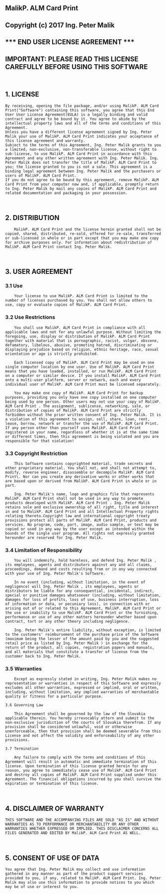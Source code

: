 ## MalikP. ALM Card Print

## Copyright (c) 2017 Ing. Peter Malik

## *** END USER LICENSE AGREEMENT ***

## IMPORTANT: PLEASE READ THIS LICENSE CAREFULLY BEFORE USING THIS SOFTWARE
<br/>

## 1. LICENSE

    By receiving, opening the file package, and/or using MalikP. ALM Card Print("Software") containing this software, you agree that this End User User License Agreement(EULA) is a legally binding and valid contract and agree to be bound by it. You agree to abide by the intellectual property laws and all of the terms and conditions of this Agreement.
    Unless you have a different license agreement signed by Ing. Peter Malik your use of MalikP. ALM Card Print indicates your acceptance of this license agreement and warranty.
    Subject to the terms of this Agreement, Ing. Peter Malik grants to you a limited, non-exclusive, non-transferable license, without right to sub-license, to use MalikP. ALM Card Print in accordance with this Agreement and any other written agreement with Ing. Peter Malik. Ing. Peter Malik does not transfer the title of MalikP. ALM Card Print to you; the license granted to you is not a sale. This agreement is a binding legal agreement between Ing. Peter Malik and the purchasers or users of MalikP. ALM Card Print.
    If you do not agree to be bound by this agreement, remove MalikP. ALM Card Print from your computer now and, if applicable, promptly return to Ing. Peter Malik by mail any copies of MalikP. ALM Card Print and related documentation and packaging in your possession.

<br/>

## 2. DISTRIBUTION

        MalikP. ALM Card Print and the license herein granted shall not be copied, shared, distributed, re-sold, offered for re-sale, transferred or sub-licensed in whole or in part except that you may make one copy for archive purposes only. For information about redistribution of MalikP. ALM Card Print contact Ing. Peter Malik.

<br/>

## 3. USER AGREEMENT
   ### 3.1 Use

        Your license to use MalikP. ALM Card Print is limited to the number of licenses purchased by you. You shall not allow others to use, copy or evaluate copies of MalikP. ALM Card Print.
 
   ### 3.2 Use Restrictions

        You shall use MalikP. ALM Card Print in compliance with all applicable laws and not for any unlawful purpose. Without limiting the foregoing, use, display or distribution of MalikP. ALM Card Print together with material that is pornographic, racist, vulgar, obscene, defamatory, libelous, abusive, promoting hatred, discriminating or displaying prejudice based on religion, ethnic heritage, race, sexual orientation or age is strictly prohibited.

        Each licensed copy of MalikP. ALM Card Print may be used on one single computer location by one user. Use of MalikP. ALM Card Print means that you have loaded, installed, or run MalikP. ALM Card Print on a computer or similar device. If you install MalikP. ALM Card Print onto a multi-user platform, server or network, each and every individual user of MalikP. ALM Card Print must be licensed separately.

        You may make one copy of MalikP. ALM Card Print for backup purposes, providing you only have one copy installed on one computer being used by one person. Other users may not use your copy of MalikP. ALM Card Print . The assignment, sublicense, networking, sale, or distribution of copies of MalikP. ALM Card Print are strictly forbidden without the prior written consent of Ing. Peter Malik. It is a violation of this agreement to assign, sell, share, loan, rent, lease, borrow, network or transfer the use of MalikP. ALM Card Print. If any person other than yourself uses MalikP. ALM Card Print registered in your name, regardless of whether it is at the same time or different times, then this agreement is being violated and you are responsible for that violation!

  ###  3.3 Copyright Restriction

        This Software contains copyrighted material, trade secrets and other proprietary material. You shall not, and shall not attempt to, modify, reverse engineer, disassemble or decompile MalikP. ALM Card Print\. Nor can you create any derivative works or other works that are based upon or derived from MalikP. ALM Card Print in whole or in part.

        Ing. Peter Malik's name, logo and graphics file that represents MalikP. ALM Card Print shall not be used in any way to promote products developed with MalikP. ALM Card Print . Ing. Peter Malik retains sole and exclusive ownership of all right, title and interest in and to MalikP. ALM Card Print and all Intellectual Property rights relating thereto.Copyright law and international copyright treaty provisions protect all parts of MalikP. ALM Card Print, products and services. No program, code, part, image, audio sample, or text may be copied or used in any way by the user except as intended within the bounds of the single user program. All rights not expressly granted hereunder are reserved for Ing. Peter Malik.
 
  ###  3.4 Limitation of Responsibility

        You will indemnify, hold harmless, and defend Ing. Peter Malik , its employees, agents and distributors against any and all claims, proceedings, demand and costs resulting from or in any way connected with your use of Ing. Peter Malik's Software.

        In no event (including, without limitation, in the event of negligence) will Ing. Peter Malik , its employees, agents or distributors be liable for any consequential, incidental, indirect, special or punitive damages whatsoever (including, without limitation, damages for loss of profits, loss of use, business interruption, loss of information or data, or pecuniary loss), in connection with or arising out of or related to this Agreement, MalikP. ALM Card Print or the use or inability to use MalikP. ALM Card Print or the furnishing, performance or use of any other matters hereunder whether based upon contract, tort or any other theory including negligence.

        Ing. Peter Malik's entire liability, without exception, is limited to the customers' reimbursement of the purchase price of the Software (maximum being the lesser of the amount paid by you and the suggested retail price as listed by Ing. Peter Malik ) in exchange for the return of the product, all copies, registration papers and manuals, and all materials that constitute a transfer of license from the customer back to Ing. Peter Malik.

   ### 3.5 Warranties

        Except as expressly stated in writing, Ing. Peter Malik makes no representation or warranties in respect of this Software and expressly excludes all other warranties, expressed or implied, oral or written, including, without limitation, any implied warranties of merchantable quality or fitness for a particular purpose.
 
    3.6 Governing Law

        This Agreement shall be governed by the law of the Slovakia applicable therein. You hereby irrevocably attorn and submit to the non-exclusive jurisdiction of the courts of Slovakia therefrom. If any provision shall be considered unlawful, void or otherwise unenforceable, then that provision shall be deemed severable from this License and not affect the validity and enforceability of any other provisions.
 
    3.7 Termination

        Any failure to comply with the terms and conditions of this Agreement will result in automatic and immediate termination of this license. Upon termination of this license granted herein for any reason, you agree to immediately cease use of MalikP. ALM Card Print and destroy all copies of MalikP. ALM Card Print supplied under this Agreement. The financial obligations incurred by you shall survive the expiration or termination of this license.

<br/>

## 4. DISCLAIMER OF WARRANTY

    THIS SOFTWARE AND THE ACCOMPANYING FILES ARE SOLD "AS IS" AND WITHOUT WARRANTIES AS TO PERFORMANCE OR MERCHANTABILITY OR ANY OTHER WARRANTIES WHETHER EXPRESSED OR IMPLIED. THIS DISCLAIMER CONCERNS ALL FILES GENERATED AND EDITED BY MalikP. ALM Card Print AS WELL.
 
<br/>

## 5. CONSENT OF USE OF DATA

    You agree that Ing. Peter Malik may collect and use information gathered in any manner as part of the product support services provided to you, if any, related to MalikP. ALM Card Print. Ing. Peter Malik may also use this information to provide notices to you which may be of use or interest to you.
